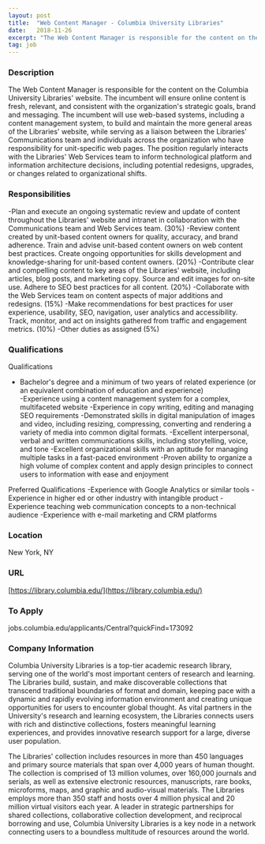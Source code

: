 ```yaml
---
layout: post
title:  "Web Content Manager - Columbia University Libraries"
date:   2018-11-26
excerpt: "The Web Content Manager is responsible for the content on the Columbia University Libraries' website. The incumbent will ensure online content is fresh, relevant, and consistent with the organization's strategic goals, brand and messaging. The incumbent will use web-based systems, including a content management system, to build and maintain the..."
tag: job
---
```


### Description   

The Web Content Manager is responsible for the content on the Columbia University Libraries' website. The incumbent will ensure online content is fresh, relevant, and consistent with the organization's strategic goals, brand and messaging. The incumbent will use web-based systems, including a content management system, to build and maintain the more general areas of the Libraries' website, while serving as a liaison between the Libraries' Communications team and individuals across the organization who have responsibility for unit-specific web pages. The position regularly interacts with the Libraries' Web Services team to inform technological platform and information architecture decisions, including potential redesigns, upgrades, or changes related to organizational shifts. 


### Responsibilities   

-Plan and execute an ongoing systematic review and update of content throughout the Libraries' website and intranet in collaboration with the Communications team and Web Services team. (30%) 
-Review content created by unit-based content owners for quality, accuracy, and brand adherence. Train and advise unit-based content owners on web content best practices. Create ongoing opportunities for skills development and knowledge-sharing for unit-based content owners. (20%) 
-Contribute clear and compelling content to key areas of the Libraries' website, including articles, blog posts, and marketing copy. Source and edit images for on-site use. Adhere to SEO best practices for all content. (20%) 
-Collaborate with the Web Services team on content aspects of major additions and redesigns. (15%) 
-Make recommendations for best practices for user experience, usability, SEO, navigation, user analytics and accessibility. Track, monitor, and act on insights gathered from traffic and engagement metrics. (10%) 
-Other duties as assigned (5%)  


### Qualifications   

Qualifications
- Bachelor's degree and a minimum of two years of related experience (or an equivalent combination of education and experience)  
-Experience using a content management system for a complex, multifaceted website 
-Experience in copy writing, editing and managing SEO requirements 
-Demonstrated skills in digital manipulation of images and video, including resizing, compressing, converting and rendering a variety of media into common digital formats. 
-Excellent interpersonal, verbal and written communications skills, including storytelling, voice, and tone 
-Excellent organizational skills with an aptitude for managing multiple tasks in a fast-paced environment 
-Proven ability to organize a high volume of complex content and apply design principles to connect users to information with ease and enjoyment  

Preferred Qualifications
-Experience with Google Analytics or similar tools 
-Experience in higher ed or other industry with intangible product 
-Experience teaching web communication concepts to a non-technical audience 
-Experience with e-mail marketing and CRM platforms  




### Location   

New York, NY


### URL   

[https://library.columbia.edu/](https://library.columbia.edu/)

### To Apply   

jobs.columbia.edu/applicants/Central?quickFind=173092  


### Company Information   

Columbia University Libraries is a top-tier academic research library, serving one of the world's most important centers of research and learning. The Libraries build, sustain, and make discoverable collections that transcend traditional boundaries of format and domain, keeping pace with a dynamic and rapidly evolving information environment and creating unique opportunities for users to encounter global thought. As vital partners in the University's research and learning ecosystem, the Libraries connects users with rich and distinctive collections, fosters meaningful learning experiences, and provides innovative research support for a large, diverse user population.

The Libraries' collection includes resources in more than 450 languages and primary source materials that span over 4,000 years of human thought. The collection is comprised of 13 million volumes, over 160,000 journals and serials, as well as extensive electronic resources, manuscripts, rare books, microforms, maps, and graphic and audio-visual materials. The Libraries employs more than 350 staff and hosts over 4 million physical and 20 million virtual visitors each year. A leader in strategic partnerships for shared collections, collaborative collection development, and reciprocal borrowing and use, Columbia University Libraries is a key node in a network connecting users to a boundless multitude of resources around the world.



